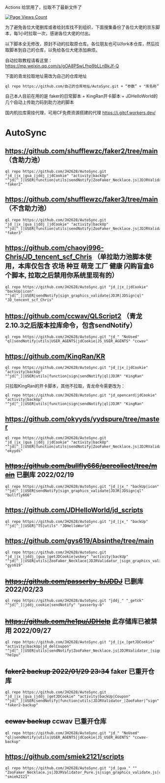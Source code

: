 Actions 给禁用了，拉取不了最新文件了

[![Page Views Count](https://badges.toozhao.com/badges/01FVFWHTPMF5JQEWK1AW75VNAE/green.svg)](https://badges.toozhao.com/stats/01FVFWHTPMF5JQEWK1AW75VNAE "Get your own page views count badge on badges.toozhao.com")

为了避免各位大佬删库或者给封库找不到组织，下面搜集备份了各位大佬的京东脚本，每1小时拉取一次，感谢各位大佬的付出。

以下脚本全无修改，原封不动的拉取原仓库。各位朋友也可以fork本仓库，然后拉取脚本到自己的仓库，以免给各位大佬添加麻烦。

自动拉取教程请看这里： https://mp.weixin.qq.com/s/gOA8PSwLfhp9bLLnBkJf-Q

下面的青龙拉取地址需改为自己的仓库地址

    ql repo https://github.com/自己的仓库地址/AutoSync.git + “参数” + "库名称”

自己本人目前在用的是 faker的日常脚本 + KingRan开卡脚本 + JDHelloWorld的几个自动上传助力码到助力池的脚本

国内机拉库需挂代理，可用CF免费资源搭建的代理 https://i.gitcf.workers.dev/

# AutoSync

## https://github.com/shufflewzc/faker2/tree/main （含助力池）

    ql repo https://github.com/JH2628/AutoSync.git "jd_|jx_|gua_|jddj_|jdCookie" "activity|backUp" "^jd[^_]|USER|function|utils|sendNotify|ZooFaker_Necklace.js|JDJRValidator_|sign_graphics_validate|ql|JDSignValidator|magic|depend|h5sts" "faker2"

## https://github.com/shufflewzc/faker3/tree/main （不含助力池）

    ql repo https://github.com/JH2628/AutoSync.git "jd_|jx_|gua_|jddj_|jdCookie" "activity|backUp" "^jd[^_]|USER|function|utils|sendNotify|ZooFaker_Necklace.js|JDJRValidator_|sign_graphics_validate|ql|JDSignValidator" "faker3"

## https://github.com/chaoyi996-Chris/JD_tencent_scf_Chris （单拉助力池脚本使用，本库仅包含 农场 种豆 萌宠 工厂 健康 闪购盲盒6个脚本, 拉取之后禁用你系统里现有的）

    ql repo https://github.com/JH2628/AutoSync.git "jd_|jx_|jdCookie" "backUp|icon" "^jd[^_]|USER|sendNotify|sign_graphics_validate|JDJR|JDSign|ql" "JD_tencent_scf_Chris"

## https://github.com/ccwav/QLScript2 （青龙2.10.3之后版本拉库命令，包含sendNotify）

    ql repo https://github.com/JH2628/AutoSync.git "jd_" "NoUsed" "ql|sendNotify|utils|USER_AGENTS|jdCookie|JS_USER_AGENTS" "ccwav"

## https://github.com/KingRan/KR

    ql repo https://github.com/JH2628/AutoSync.git "jd_|jx_|jdCookie" "activity|backUp" "^jd[^_]|USER|utils|function|sign|sendNotify|ql|JDJR" "KingRan"

只拉取KingRan的开卡脚本，其他不拉取，青龙命令需更改为：

    ql repo https://github.com/JH2628/AutoSync.git "jd_opencard|jdCookie" "activity|backUp" "^jd[^_]|USER|utils|function|sign|sendNotify|ql|JDJR" "KingRan"

## https://github.com/okyyds/yydspure/tree/master

    ql repo https://github.com/JH2628/AutoSync.git "jd_|jx_|gua_|jddj_|jdCookie" "activity|backUp" "^jd[^_]|USER|function|utils|sendNotify|ZooFaker_Necklace.js|JDJRValidator_|sign_graphics_validate|ql|JDSignValidator" "okyyds"
    
## ~~https://github.com/bullfly666/percollect/tree/main~~ 已删库 2022/02/19

    ql repo https://github.com/JH2628/AutoSync.git "jd_|jx_" "backUp|icon" "^jd[^_]|USER|sendNotify|sign_graphics_validate|JDJR|JDSign|ql" "bullfly666"

## https://github.com/JDHelloWorld/jd_scripts

    ql repo https://github.com/JH2628/AutoSync.git "jd_|jx_" "backUp" "^jd[^_]|USER|^TS|utils" "JDHelloWorld"

## https://github.com/gys619/Absinthe/tree/main

    ql repo https://github.com/JH2628/AutoSync.git "jd_|jx_|jddj_|gua_|getJDCookie|wskey" "activity|backUp" "^jd[^_]|USER|utils|ZooFaker_Necklace|JDJRValidator_|sign_graphics_validate|jddj_cookie|function|ql|magic|JDJR|JD" "gys619"

## ~~https://github.com/passerby-b/JDDJ~~ 已删库 2022/02/23

    ql repo https://github.com/JH2628/AutoSync.git "jddj_" "_getck" "^jd[^_]|jddj_cookie|sendNotify" "passerby-b"

## ~~https://github.com/he1pu/JDHelp~~ 此存储库已被禁用 2022/09/27

    ql repo https://github.com/JH2628/AutoSync.git "jd_|jx_|getJDCookie" "activity|backUp|jd_delCoupon" "^jd[^_]|USER|utils|sendNotify|ZooFaker_Necklace.js|JDJRValidator_|sign_graphics_validate" "he1pu"

## ~~faker2 backup 2022/01/29 23:34~~ faker 已重开仓库

    ql repo https://github.com/JH2628/AutoSync.git "jd_|jx_|gua_|jddj_|getJDCookie" "activity|backUp|Coupon" "^jd[^_]|USER|sendNotify|function|utils|JDJRValidator_|ZooFaker|^sign" "faker2-backup"
    
## ~~ccwav backup~~ ccwav 已重开仓库

    ql repo https://github.com/JH2628/AutoSync.git "jd_" "NoUsed" "ql|sendNotify|utils|USER_AGENTS|jdCookie|JS_USER_AGENTS" "ccwav-backup"

## https://github.com/smiek2121/scripts

    ql repo https://github.com/JH2628/AutoSync.git "jd_|gua_" "" "ZooFaker_Necklace.js|JDJRValidator_Pure.js|sign_graphics_validate.js|cleancart_activity.js|jdCookie.js|sendNotify.js" "smiek2121"
